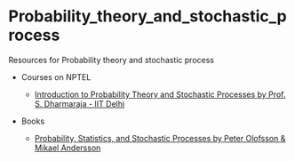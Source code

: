 # Probability_theory_and_stochastic_process
Resources for Probability theory and stochastic process

- Courses on NPTEL
  - [Introduction to Probability Theory and Stochastic Processes by Prof. S. Dharmaraja - IIT Delhi](https://nptel.ac.in/courses/111/102/111102111/)
  
- Books
  - [Probability, Statistics, and Stochastic Processes by Peter Olofsson &  Mikael Andersson](http://ramanujan.math.trinity.edu/polofsson/teach/Book.pdf)
